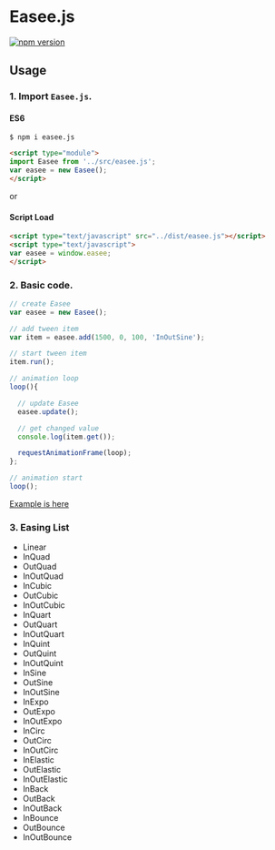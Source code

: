 # Easee.js

[![npm version](https://badge.fury.io/js/easee.js.svg)](https://badge.fury.io/js/easee.js)

## Usage


### 1. Import `Easee.js`.

#### ES6

```
$ npm i easee.js
```

```html
<script type="module">
import Easee from '../src/easee.js';
var easee = new Easee();
</script>
```

or

#### Script Load

```html
<script type="text/javascript" src="../dist/easee.js"></script>
<script type="text/javascript">
var easee = window.easee;
</script>
```


### 2. Basic code.

```javascript
// create Easee
var easee = new Easee();

// add tween item
var item = easee.add(1500, 0, 100, 'InOutSine');

// start tween item
item.run();

// animation loop
loop(){

  // update Easee
  easee.update();

  // get changed value
  console.log(item.get());

  requestAnimationFrame(loop);
};

// animation start
loop();
```

<a href="http://hisayoshihayashi.com/0/easee/example/" target="_blank">Example is here</a>


### 3. Easing List

- Linear
- InQuad
- OutQuad
- InOutQuad
- InCubic
- OutCubic
- InOutCubic
- InQuart
- OutQuart
- InOutQuart
- InQuint
- OutQuint
- InOutQuint
- InSine
- OutSine
- InOutSine
- InExpo
- OutExpo
- InOutExpo
- InCirc
- OutCirc
- InOutCirc
- InElastic
- OutElastic
- InOutElastic
- InBack
- OutBack
- InOutBack
- InBounce
- OutBounce
- InOutBounce

